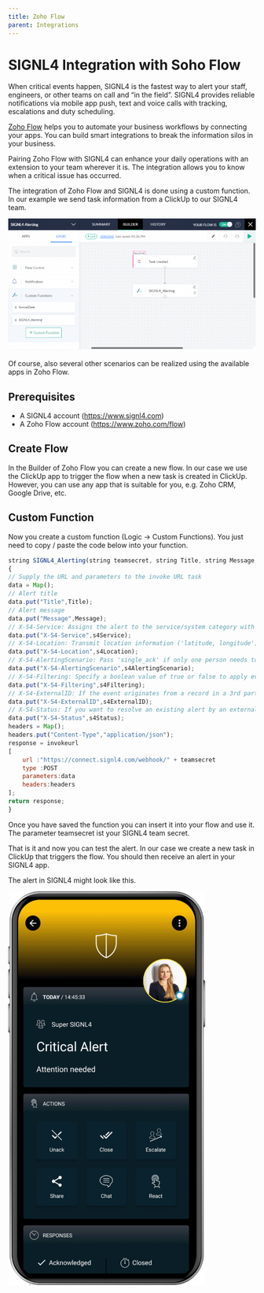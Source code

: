 ```yaml
---
title: Zoho Flow
parent: Integrations
---
```

# SIGNL4 Integration with Soho Flow

When critical events happen, SIGNL4 is the fastest way to alert your staff, engineers, or other teams on call and “in the field”. SIGNL4 provides reliable notifications via mobile app push, text and voice calls with tracking, escalations and duty scheduling.

[Zoho Flow](https://www.zoho.com/flow/) helps you to automate your business workflows by connecting your apps. You can build smart integrations to break the information silos in your business.

Pairing Zoho Flow with SIGNL4 can enhance your daily operations with an extension to your team wherever it is. The integration allows you to know when a critical issue has occurred.

The integration of Zoho Flow and SIGNL4 is done using a custom function. In our example we send task information from a ClickUp to our SIGNL4 team.

![Flow Builder](zoho-flow-builder.png)

Of course, also several other scenarios can be realized using the available apps in Zoho Flow.

## Prerequisites

- A SIGNL4 account (https://www.signl4.com)
- A Zoho Flow account (https://www.zoho.com/flow)

## Create Flow

In the Builder of Zoho Flow you can create a new flow. In our case we use the ClickUp app to trigger the flow when a new task is created in ClickUp. However, you can use any app that is suitable for you, e.g. Zoho CRM, Google Drive, etc.

## Custom Function

Now you create a custom function (Logic -> Custom Functions). You just need to copy / paste the code below into your function.

```javascript
string SIGNL4_Alerting(string teamsecret, string Title, string Message, string s4Service, string s4Location, string s4AlertingScenario, bool s4Filtering, string s4ExternalID, string s4Status)
{
// Supply the URL and parameters to the invoke URL task
data = Map();
// Alert title
data.put("Title",Title);
// Alert message
data.put("Message",Message);
// X-S4-Service: Assigns the alert to the service/system category with the specified name.
data.put("X-S4-Service",s4Service);
// X-S4-Location: Transmit location information ('latitude, longitude') with your event and display a map in the mobile app.
data.put("X-S4-Location",s4Location);
// X-S4-AlertingScenario: Pass 'single_ack' if only one person needs to confirm this alert. Pass 'multi_ack' in case this alert must be confirmed by the number of people who are on duty at the time this alert is raised.
data.put("X-S4-AlertingScenario",s4AlertingScenario);
// X-S4-Filtering: Specify a boolean value of true or false to apply event filtering for this event, or not. If set to true, the event will only trigger a notification to the team, if it contains at least one keyword from one of your services and system categories (i.e. it is whitelisted).
data.put("X-S4-Filtering",s4Filtering);
// X-S4-ExternalID: If the event originates from a record in a 3rd party system, use this parameter to pass the unique ID of that record. That ID will be communicated in outbound webhook notifications from SIGNL4, which is great for correlation/synchronization of that record with the alert.
data.put("X-S4-ExternalID",s4ExternalID);
// X-S4-Status: If you want to resolve an existing alert by an external id (X-S4-ExternalID), you can add this status parameter. It has two possible values: 'new' and 'resolved'. Sending an event with the status 'new' will create a new alert. If you want to resolve a alert, make sure to set the X-S4-Status to 'resolved' and provide an external ID via the 'X-S4-ExternalID' parameter for the alert(s) you want to resolve. It is only possible to resolve a alert with a provided external id that initially triggered it. If you set the status to any other value the event will be discarded. This means no alert will trigger from it.
data.put("X-S4-Status",s4Status);
headers = Map();
headers.put("Content-Type","application/json");
response = invokeurl
[
	url :"https://connect.signl4.com/webhook/" + teamsecret
	type :POST
	parameters:data
	headers:headers
];
return response;
}
```

Once you have saved the function you can insert it into your flow and use it. The parameter teamsecret ist your SIGNL4 team secret.

That is it and now you can test the alert. In our case we create a new task in ClickUp that triggers the flow. You should then receive an alert in your SIGNL4 app.

The alert in SIGNL4 might look like this.

![SIGNL4 Alert](signl4-alert.png)
